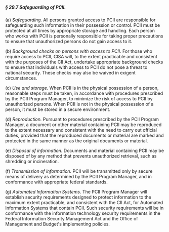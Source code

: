 ##### § 29.7 Safeguarding of PCII. #####

(a) *Safeguarding.* All persons granted access to PCII are responsible for safeguarding such information in their possession or control. PCII must be protected at all times by appropriate storage and handling. Each person who works with PCII is personally responsible for taking proper precautions to ensure that unauthorized persons do not gain access to it.

(b) *Background checks on persons with access to PCII.* For those who require access to PCII, CISA will, to the extent practicable and consistent with the purposes of the CII Act, undertake appropriate background checks to ensure that individuals with access to PCII do not pose a threat to national security. These checks may also be waived in exigent circumstances.

(c) *Use and storage.* When PCII is in the physical possession of a person, reasonable steps must be taken, in accordance with procedures prescribed by the PCII Program Manager, to minimize the risk of access to PCII by unauthorized persons. When PCII is not in the physical possession of a person, it must be stored in a secure environment.

(d) *Reproduction.* Pursuant to procedures prescribed by the PCII Program Manager, a document or other material containing PCII may be reproduced to the extent necessary and consistent with the need to carry out official duties, provided that the reproduced documents or material are marked and protected in the same manner as the original documents or material.

(e) *Disposal of information.* Documents and material containing PCII may be disposed of by any method that prevents unauthorized retrieval, such as shredding or incineration.

(f) *Transmission of information.* PCII will be transmitted only by secure means of delivery as determined by the PCII Program Manager, and in conformance with appropriate federal standards.

(g) *Automated Information Systems.* The PCII Program Manager will establish security requirements designed to protect information to the maximum extent practicable, and consistent with the CII Act, for Automated Information Systems that contain PCII. Such security requirements will be in conformance with the information technology security requirements in the Federal Information Security Management Act and the Office of Management and Budget's implementing policies.